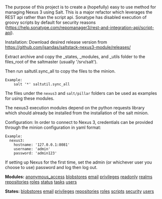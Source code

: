 The purpose of this project is to create a (hopefully) easy to use method for managing Nexus 3 using Salt.  This is a major refactor which leverages the REST api rather than the script api.  Sonatype has disabled execution of groovy scripts by default for security reasons (https://help.sonatype.com/repomanager3/rest-and-integration-api/script-api).

Installation:
Download desired release version from https://github.com/jsandas/saltstack-nexus3-module/releases/

Extract archive and copy the _states, _modules, and _utils folder to the files_root of the saltmaster (usually '/srv/salt').

Then run saltutil.sync_all to copy the files to the minion.

    Example:
        salt '*' saltutil.sync_all

The files under the `nexus3` and `salt/pillar` folders can be used as examples for using these modules.

The nexus3 execution modules depend on the python requests library which should already be installed from the installation of the salt minion.

Configuration:
In order to connect to Nexus 3, credentials can be provided through the minion configuration in yaml format:

    Example:
      nexus3:
        hostname: '127.0.0.1:8081'
        username: 'admin'
        password: 'admin123'

If setting up Nexus for the first time, set the admin (or whichever user you choose to use) password and log then log out.

**Modules:**
[anonymous_access]('/jsandas/saltstack-nexus3-module/docs/modules/anonymous_access.md')
[blobstores]('/jsandas/saltstack-nexus3-module/docs/modules/blobstores.md')
[email]('/jsandas/saltstack-nexus3-module/docs/modules/email.md')
[privileges]('/jsandas/saltstack-nexus3-module/docs/modules/privileges.md')
[readonly]('/jsandas/saltstack-nexus3-module/docs/modules/readonly.md')
[realms]('/jsandas/saltstack-nexus3-module/docs/modules/realms.md')
[repositories]('/jsandas/saltstack-nexus3-module/docs/modules/repositories.md')
[roles]('/jsandas/saltstack-nexus3-module/docs/modules/roles.md')
[status]('/jsandas/saltstack-nexus3-module/docs/modules/status.md')
[tasks]('/jsandas/saltstack-nexus3-module/docs/modules/tasks.md')
[users]('/jsandas/saltstack-nexus3-module/docs/modules/users.md')

**States:**
[blobstores]('/jsandas/saltstack-nexus3-module/docs/states/users.md')
[email]('/jsandas/saltstack-nexus3-module/docs/states/email.md')
[privileges]('/jsandas/saltstack-nexus3-module/docs/states/privileges.md')
[repositories]('/jsandas/saltstack-nexus3-module/docs/states/repositories.md')
[roles]('/jsandas/saltstack-nexus3-module/docs/states/roles.md')
[scripts]('/jsandas/saltstack-nexus3-module/docs/states/scripts.md')
[security]('/jsandas/saltstack-nexus3-module/docs/states/security.md')
[users]('/jsandas/saltstack-nexus3-module/docs/states/users.md')
